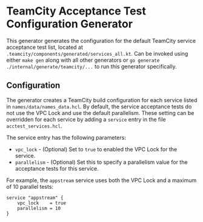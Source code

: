 # TeamCity Acceptance Test Configuration Generator

This generator generates the configuration for the default TeamCity service acceptance test list,
located at `.teamcity/components/generated/services_all.kt`.
Can be invoked using either `make gen` along with all other generators or
`go generate ./internal/generate/teamcity/...` to run this generator specifically.

## Configuration

The generator creates a TeamCity build configuration for each service listed in `names/data/names_data.hcl`.
By default, the service acceptance tests do not use the VPC Lock and use the default parallelism.
These setting can be overridden for each service by adding a `service` entry in the file `acctest_services.hcl`.

The service entry has the following parameters:

* `vpc_lock` - (Optional) Set to `true` to enabled the VPC Lock for the service.
* `parallelism` - (Optional) Set this to specify a parallelism value for the acceptance tests for this service.

For example, the `appstream` service uses both the VPC Lock and a maximum of 10 parallel tests:

```hcl
service "appstream" {
    vpc_lock    = true
    parallelism = 10
}
```
